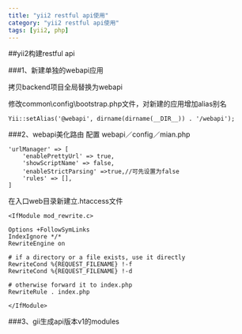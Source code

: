 ```yaml
---
title: "yii2 restful api使用"
category: "yii2 restful api使用"
tags: [yii2, php]
---
```


##yii2构建restful api

###1、新建单独的webapi应用

拷贝backend项目全局替换为webapi

修改common\config\bootstrap.php文件，对新建的应用增加alias别名

	Yii::setAlias('@webapi', dirname(dirname(__DIR__)) . '/webapi');

###2、webapi美化路由
配置 webapi／config／mian.php

	'urlManager' => [
        'enablePrettyUrl' => true,
        'showScriptName' => false,
        'enableStrictParsing' =>true,//可先设置为false
        'rules' => [],
    ]

在入口web目录新建立.htaccess文件

	<IfModule mod_rewrite.c>

	Options +FollowSymLinks
	IndexIgnore */*
	RewriteEngine on

	# if a directory or a file exists, use it directly
	RewriteCond %{REQUEST_FILENAME} !-f
	RewriteCond %{REQUEST_FILENAME} !-d

	# otherwise forward it to index.php
	RewriteRule . index.php

	</IfModule>

###3、gii生成api版本v1的modules



